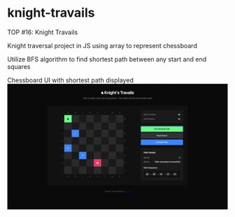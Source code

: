 # knight-travails
TOP #16: Knight Travails

Knight traversal project in JS using array to represent chessboard

Utilize BFS algorithm to find shortest path between any start and end squares

Chessboard UI with shortest path displayed
![Screenshot](Screenshot.png)